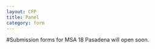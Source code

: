 ```yaml
---
layout: CFP
title: Panel
category: form
---
```

#Submission forms for MSA 18 Pasadena will open soon.

<!--
<div>
<iframe src="https://docs.google.com/forms/d/1xZHp4h_jYnv2lTyzTe6cK57C9GwOESnzEJw6oMOn_WE/viewform?embedded=true" width="100%" height="100%" frameborder="0" marginheight="0" marginwidth="0">Loading...</iframe>
-->